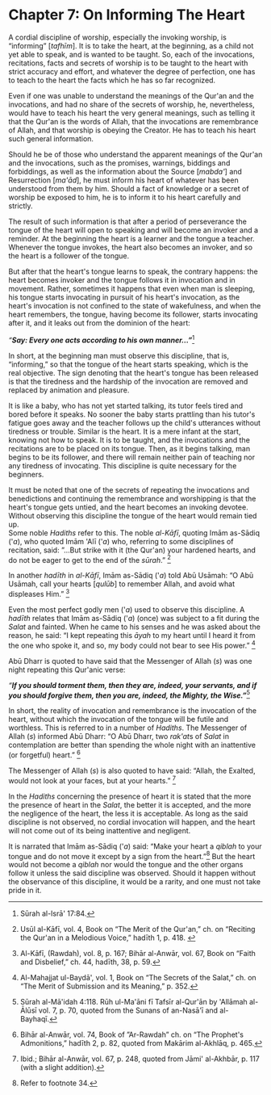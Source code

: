 Chapter 7: On Informing The Heart
=================================

A cordial discipline of worship, especially the invoking worship, is
“informing” [*tafhīm*]. It is to take the heart, at the beginning, as a
child not yet able to speak, and is wanted to be taught. So, each of the
invocations, recitations, facts and secrets of worship is to be taught
to the heart with strict accuracy and effort, and whatever the degree of
perfection, one has to teach to the heart the facts which he has so far
recognized.

Even if one was unable to understand the meanings of the Qur'an and the
invocations, and had no share of the secrets of worship, he,
nevertheless, would have to teach his heart the very general meanings,
such as telling it that the Qur'an is the words of Allah, that the
invocations are remembrance of Allah, and that worship is obeying the
Creator. He has to teach his heart such general information.

Should he be of those who understand the apparent meanings of the Qur'an
and the invocations, such as the promises, warnings, biddings and
forbiddings, as well as the information about the Source [*mabda'*] and
Resurrection [*ma'ād*], he must inform his heart of whatever has been
understood from them by him. Should a fact of knowledge or a secret of
worship be exposed to him, he is to inform it to his heart carefully and
strictly.

The result of such information is that after a period of perseverance
the tongue of the heart will open to speaking and will become an invoker
and a reminder. At the beginning the heart is a learner and the tongue a
teacher. Whenever the tongue invokes, the heart also becomes an invoker,
and so the heart is a follower of the tongue.

But after that the heart's tongue learns to speak, the contrary happens:
the heart becomes invoker and the tongue follows it in invocation and in
movement. Rather, sometimes it happens that even when man is sleeping,
his tongue starts invocating in pursuit of his heart's invocation, as
the heart's invocation is not confined to the state of wakefulness, and
when the heart remembers, the tongue, having become its follower, starts
invocating after it, and it leaks out from the dominion of the heart:

*“**Say: Every one acts according to his own manner…”***[^1]

In short, at the beginning man must observe this discipline, that is,
“informing,” so that the tongue of the heart starts speaking, which is
the real objective. The sign denoting that the heart's tongue has been
released is that the tiredness and the hardship of the invocation are
removed and replaced by animation and pleasure.

It is like a baby, who has not yet started talking, its tutor feels
tired and bored before it speaks. No sooner the baby starts prattling
than his tutor's fatigue goes away and the teacher follows up the
child's utterances without tiredness or trouble. Similar is the heart.
It is a mere infant at the start, knowing not how to speak. It is to be
taught, and the invocations and the recitations are to be placed on its
tongue. Then, as it begins talking, man begins to be its follower, and
there will remain neither pain of teaching nor any tiredness of
invocating. This discipline is quite necessary for the beginners.

It must be noted that one of the secrets of repeating the invocations
and benedictions and continuing the remembrance and worshipping is that
the heart's tongue gets untied, and the heart becomes an invoking
devotee. Without observing this discipline the tongue of the heart would
remain tied up.  
 Some noble *Hadiths* refer to this. The noble *al*-*Kāfī*, quoting Imām
as-Sādiq ('*a*), who quoted Imām 'Alī ('*a*) who, referring to some
disciplines of recitation, said: ”…But strike with it (the Qur'an) your
hardened hearts, and do not be eager to get to the end of the *sūrah*.”
[^2]

In another *hadīth* in *al*-*Kāfī*, Imām as-Sādiq ('*a*) told Abū
Usāmah: “O Abū Usāmah, call your hearts [*qulūb*] to remember Allah, and
avoid what displeases Him.” [^3]

Even the most perfect godly men ('*a*) used to observe this discipline.
A *hadīth* relates that Imām as-Sādiq ('*a*) (once) was subject to a fit
during the *Salat* and fainted. When he came to his senses and he was
asked about the reason, he said: “I kept repeating this *āyah* to my
heart until I heard it from the one who spoke it, and so, my body could
not bear to see His power.” [^4]

Abū Dharr is quoted to have said that the Messenger of Allah (*s*) was
one night repeating this Qur'anic verse:

*“**If you should torment them, then they are, indeed, your servants,
and if you should forgive them, then you are, indeed, the Mighty, the
Wise.”***[^5]

In short, the reality of invocation and remembrance is the invocation of
the heart, without which the invocation of the tongue will be futile and
worthless. This is referred to in a number of *Hadiths*. The Messenger
of Allah (*s*) informed Abū Dharr: “O Abū Dharr, two *rak'at*s of
*Salat* in contemplation are better than spending the whole night with
an inattentive (or forgetful) heart.” [^6]

The Messenger of Allah (*s*) is also quoted to have said: “Allah, the
Exalted, would not look at your faces, but at your hearts.” [^7]

In the *Hadiths* concerning the presence of heart it is stated that the
more the presence of heart in the *Salat*, the better it is accepted,
and the more the negligence of the heart, the less it is acceptable. As
long as the said discipline is not observed, no cordial invocation will
happen, and the heart will not come out of its being inattentive and
negligent.

It is narrated that Imām as-Sādiq ('*a*) said: “Make your heart a
*qiblah* to your tongue and do not move it except by a sign from the
heart.”[^8] But the heart would not become a *qiblah* nor would the
tongue and the other organs follow it unless the said discipline was
observed. Should it happen without the observance of this discipline, it
would be a rarity, and one must not take pride in it.

[^1]: Sūrah al-Isrā' 17:84.

[^2]: Usūl al-Kāfī, vol. 4, Book on “The Merit of the Qur'an,” ch. on
“Reciting the Qur'an in a Melodious Voice,” hadīth 1, p. 418. 

[^3]: Al-Kāfī, (Rawdah), vol. 8, p. 167; Bihār al-Anwār, vol. 67, Book
on “Faith and Disbelief,” ch. 44, hadīth, 38, p. 59.

[^4]: Al-Mahajjat ul-Baydā', vol. 1, Book on “The Secrets of the Salat,”
ch. on “The Merit of Submission and its Meaning,” p. 352.

[^5]: Sūrah al-Mā'idah 4:118. Rūh ul-Ma'āni fī Tafsīr al-Qur'ān by
'Allāmah al-Ālūsī vol. 7, p. 70, quoted from the Sunans of an-Nasā'ī and
al-Bayhaqī.

[^6]: Bihār al-Anwār, vol. 74, Book of ”Ar-Rawdah” ch. on “The Prophet's
Admonitions,” hadīth 2, p. 82, quoted from Makārim al-Akhlāq, p. 465.

[^7]: Ibid.; Bihār al-Anwār, vol. 67, p. 248, quoted from Jāmi'
al-Akhbār, p. 117 (with a slight addition).

[^8]: Refer to footnote 34.


